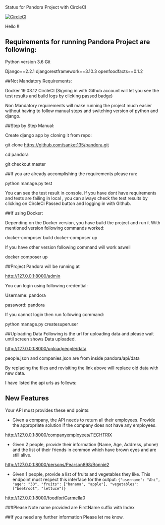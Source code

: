 Status for Pandora Project with CircleCI

[![CircleCI](https://circleci.com/gh/sanket135/pandora.svg?style=svg)](https://circleci.com/gh/sanket135/pandora)

Hello !!

## Requirements for running Pandora Project are following:

Python version 3.6
Git

Django==2.2.1
djangorestframework==3.10.3
openfoodfacts==0.1.2

##Not Mandatory Requirements:

Docker 19.03.12
CircleCI (Signing in with Github account will let you see the test results and build logs by clicking passed badge)

Non Mandatory requirements will make running the project much easier without having to follow manual steps and switching version of python and django.

##Step by Step Manual:

Create django app by cloning it from repo:

git clone https://github.com/sanket135/pandora.git

cd pandora

git checkout master

##If you are already accomplishing the requirements please run:

python manage.py test

You can see the test result in console.
If you have dont have requirements and tests are failing in local , you can always check the test results by clicking on CircleCi Passed button and logging in with Github.

##If using Docker:

Depending on the Docker version, you have build the project and run it
With mentioned version following commands worked:

docker-composer build
docker-composer up

If you have other version following command will work aswell

docker composer up

##Project Pandora will be running at 

http://127.0.0.1:8000/admin

You can login using following credential:

Username: pandora

password: pandora

If you cannot login then run following command:

python manage.py createsuperuser

##Uploading Data
Following is the url for uploading data and please wait until screen shows Data uploaded.

http://127.0.0.1:8000/uploadpeople/data

people.json and companies.json are from inside
pandora/api/data

By replacing the files and revisiting the link above will replace old data with new data.

I have listed the api urls as follows:

## New Features
Your API must provides these end points:
- Given a company, the API needs to return all their employees. Provide the appropriate solution if the company does not have any employees.
  
http://127.0.0.1:8000/companyemployees/TECHTRIX

- Given 2 people, provide their information (Name, Age, Address, phone) and the list of their friends in common which have brown eyes and are still alive.
  
http://127.0.0.1:8000/persons/Pearson898/Bonnie2

- Given 1 people, provide a list of fruits and vegetables they like. This endpoint must respect this interface for the output: `{"username": "Ahi", "age": "30", "fruits": ["banana", "apple"], "vegetables": ["beetroot", "lettuce"]}`

http://127.0.0.1:8000/foodfor/Carmella0

###Please Note name provided are FirstName suffix with Index


##If you need any further information Please let me know.

